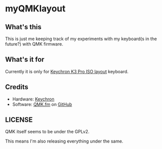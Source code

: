 # myQMKlayout

## What's this

This is just me keeping track of my experiments with my keyboard(s in the future?) with QMK firmware.

## What's it for

Currently it is only for [Keychron K3 Pro ISO layout](https://www.keychron.com/collections/keychron-iso-jis-keyboard-collection/products/keychron-k3-pro-qmk-via-wireless-mechanical-keyboard-iso-layout-collection) keyboard.

## Credits

* Hardware: [Keychron](https://www.keychron.com/)
* Software: [QMK.fm](https://qmk.fm) on [GitHub](https://github.com/qmk/)

## LICENSE

QMK itself seems to be under the GPLv2.

This means I'm also releasing everything under the same.
